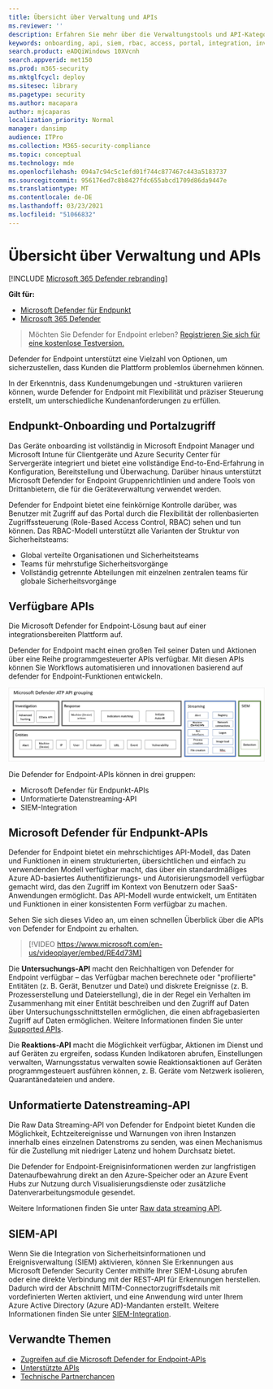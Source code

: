 ```yaml
---
title: Übersicht über Verwaltung und APIs
ms.reviewer: ''
description: Erfahren Sie mehr über die Verwaltungstools und API-Kategorien in Microsoft Defender ATP
keywords: onboarding, api, siem, rbac, access, portal, integration, investigation, response, entities, entity, user context, application context, streaming
search.product: eADQiWindows 10XVcnh
search.appverid: met150
ms.prod: m365-security
ms.mktglfcycl: deploy
ms.sitesec: library
ms.pagetype: security
ms.author: macapara
author: mjcaparas
localization_priority: Normal
manager: dansimp
audience: ITPro
ms.collection: M365-security-compliance
ms.topic: conceptual
ms.technology: mde
ms.openlocfilehash: 094a7c94c5c1efd01f744c877467c443a5183737
ms.sourcegitcommit: 956176ed7c8b8427fdc655abcd1709d86da9447e
ms.translationtype: MT
ms.contentlocale: de-DE
ms.lasthandoff: 03/23/2021
ms.locfileid: "51066832"
---
```

# <a name="overview-of-management-and-apis"></a>Übersicht über Verwaltung und APIs 

[!INCLUDE [Microsoft 365 Defender rebranding](../../includes/microsoft-defender.md)]

**Gilt für:**
- [Microsoft Defender für Endpunkt](https://go.microsoft.com/fwlink/p/?linkid=2146631)
- [Microsoft 365 Defender](https://go.microsoft.com/fwlink/?linkid=2118804)

> Möchten Sie Defender for Endpoint erleben? [Registrieren Sie sich für eine kostenlose Testversion.](https://www.microsoft.com/microsoft-365/windows/microsoft-defender-atp?ocid=docs-mgt-apis-abovefoldlink)


Defender for Endpoint unterstützt eine Vielzahl von Optionen, um sicherzustellen, dass Kunden die Plattform problemlos übernehmen können. 

In der Erkenntnis, dass Kundenumgebungen und -strukturen variieren können, wurde Defender for Endpoint mit Flexibilität und präziser Steuerung erstellt, um unterschiedliche Kundenanforderungen zu erfüllen. 

## <a name="endpoint-onboarding-and-portal-access"></a>Endpunkt-Onboarding und Portalzugriff 

Das Geräte onboarding ist vollständig in Microsoft Endpoint Manager und Microsoft Intune für Clientgeräte und Azure Security Center für Servergeräte integriert und bietet eine vollständige End-to-End-Erfahrung in Konfiguration, Bereitstellung und Überwachung. Darüber hinaus unterstützt Microsoft Defender for Endpoint Gruppenrichtlinien und andere Tools von Drittanbietern, die für die Geräteverwaltung verwendet werden.

Defender for Endpoint bietet eine feinkörnige Kontrolle darüber, was Benutzer mit Zugriff auf das Portal durch die Flexibilität der rollenbasierten Zugriffssteuerung (Role-Based Access Control, RBAC) sehen und tun können. Das RBAC-Modell unterstützt alle Varianten der Struktur von Sicherheitsteams:
- Global verteilte Organisationen und Sicherheitsteams
- Teams für mehrstufige Sicherheitsvorgänge
- Vollständig getrennte Abteilungen mit einzelnen zentralen teams für globale Sicherheitsvorgänge 

## <a name="available-apis"></a>Verfügbare APIs
Die Microsoft Defender for Endpoint-Lösung baut auf einer integrationsbereiten Plattform auf.

Defender for Endpoint macht einen großen Teil seiner Daten und Aktionen über eine Reihe programmgesteuerter APIs verfügbar. Mit diesen APIs können Sie Workflows automatisieren und innovationen basierend auf defender for Endpoint-Funktionen entwickeln.

![Abbildung der verfügbaren API und Integration in Microsoft Defender for Endpoint](images/mdatp-apis.png)  

Die Defender for Endpoint-APIs können in drei gruppen:
- Microsoft Defender für Endpunkt-APIs 
- Unformatierte Datenstreaming-API
- SIEM-Integration

## <a name="microsoft-defender-for-endpoint-apis"></a>Microsoft Defender für Endpunkt-APIs

Defender for Endpoint bietet ein mehrschichtiges API-Modell, das Daten und Funktionen in einem strukturierten, übersichtlichen und einfach zu verwendenden Modell verfügbar macht, das über ein standardmäßiges Azure AD-basiertes Authentifizierungs- und Autorisierungsmodell verfügbar gemacht wird, das den Zugriff im Kontext von Benutzern oder SaaS-Anwendungen ermöglicht. Das API-Modell wurde entwickelt, um Entitäten und Funktionen in einer konsistenten Form verfügbar zu machen. 

Sehen Sie sich dieses Video an, um einen schnellen Überblick über die APIs von Defender for Endpoint zu erhalten. 
>[!VIDEO https://www.microsoft.com/en-us/videoplayer/embed/RE4d73M]

Die **Untersuchungs-API** macht den Reichhaltigen von Defender for Endpoint verfügbar – das Verfügbar machen berechnete oder "profilierte" Entitäten (z. B. Gerät, Benutzer und Datei) und diskrete Ereignisse (z. B. Prozesserstellung und Dateierstellung), die in der Regel ein Verhalten im Zusammenhang mit einer Entität beschreiben und den Zugriff auf Daten über Untersuchungsschnittstellen ermöglichen, die einen abfragebasierten Zugriff auf Daten ermöglichen. Weitere Informationen finden Sie unter [Supported APIs](exposed-apis-list.md).

Die **Reaktions-API** macht die Möglichkeit verfügbar, Aktionen im Dienst und auf Geräten zu ergreifen, sodass Kunden Indikatoren abrufen, Einstellungen verwalten, Warnungsstatus verwalten sowie Reaktionsaktionen auf Geräten programmgesteuert ausführen können, z. B. Geräte vom Netzwerk isolieren, Quarantänedateien und andere. 

## <a name="raw-data-streaming-api"></a>Unformatierte Datenstreaming-API 
Die Raw Data Streaming-API von Defender for Endpoint bietet Kunden die Möglichkeit, Echtzeitereignisse und Warnungen von ihren Instanzen innerhalb eines einzelnen Datenstroms zu senden, was einen Mechanismus für die Zustellung mit niedriger Latenz und hohem Durchsatz bietet.

Die Defender for Endpoint-Ereignisinformationen werden zur langfristigen Datenaufbewahrung direkt an den Azure-Speicher oder an Azure Event Hubs zur Nutzung durch Visualisierungsdienste oder zusätzliche Datenverarbeitungsmodule gesendet. 

Weitere Informationen finden Sie unter [Raw data streaming API](raw-data-export.md).


## <a name="siem-api"></a>SIEM-API
Wenn Sie die Integration von Sicherheitsinformationen und Ereignisverwaltung (SIEM) aktivieren, können Sie Erkennungen aus Microsoft Defender Security Center mithilfe Ihrer SIEM-Lösung abrufen oder eine direkte Verbindung mit der REST-API für Erkennungen herstellen. Dadurch wird der Abschnitt MITM-Connectorzugriffsdetails mit vordefinierten Werten aktiviert, und eine Anwendung wird unter Ihrem Azure Active Directory (Azure AD)-Mandanten erstellt. Weitere Informationen finden Sie unter [SIEM-Integration](enable-siem-integration.md).

## <a name="related-topics"></a>Verwandte Themen
- [Zugreifen auf die Microsoft Defender for Endpoint-APIs ](apis-intro.md)
- [Unterstützte APIs](exposed-apis-list.md)
- [Technische Partnerchancen](partner-integration.md)

